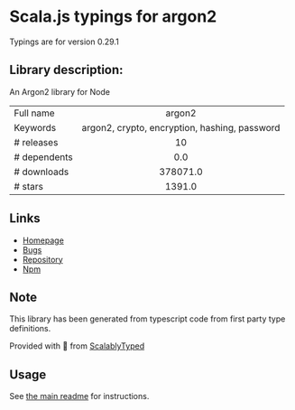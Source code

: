 
# Scala.js typings for argon2

Typings are for version 0.29.1

## Library description:
An Argon2 library for Node

|                    |                 |
| ------------------ | :-------------: |
| Full name          | argon2 |
| Keywords           | argon2, crypto, encryption, hashing, password |
| # releases         | 10 |
| # dependents       | 0.0 |
| # downloads        | 378071.0 |
| # stars            | 1391.0 |

## Links
- [Homepage](https://github.com/ranisalt/node-argon2#readme)
- [Bugs](https://github.com/ranisalt/node-argon2/issues)
- [Repository](https://github.com/ranisalt/node-argon2)
- [Npm](https://www.npmjs.com/package/argon2)
    


## Note
This library has been generated from typescript code from first party type definitions.

Provided with :purple_heart: from [ScalablyTyped](https://github.com/oyvindberg/ScalablyTyped)

## Usage
See [the main readme](../../readme.md) for instructions.


